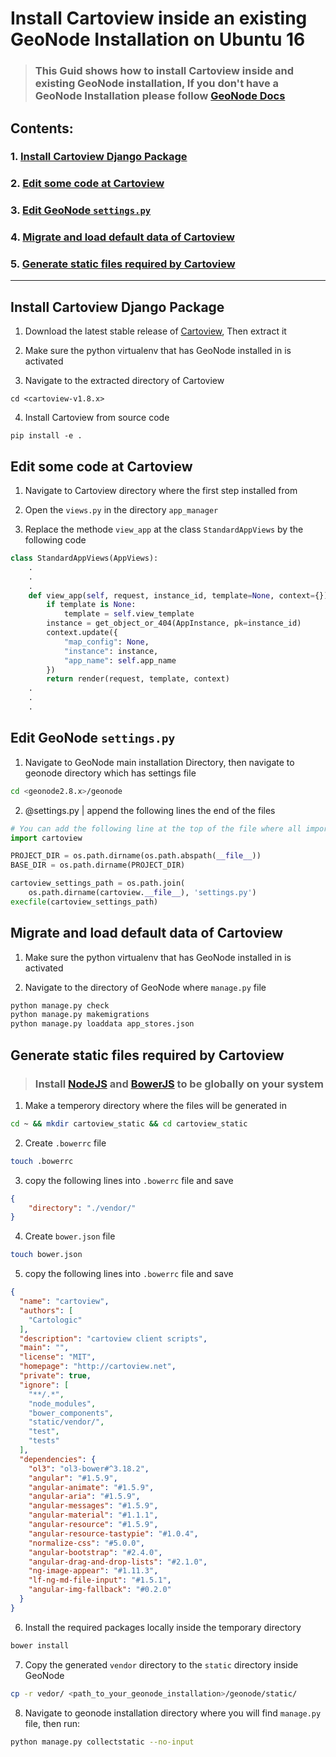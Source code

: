 # Install Cartoview inside an existing GeoNode Installation on Ubuntu 16

> ### This Guid shows how to install Cartoview inside and existing GeoNode installation, If you don't have a GeoNode Installation please follow [GeoNode Docs](http://docs.geonode.org/en/master/index.html#)

## Contents:

### 1. [Install Cartoview Django Package](#install-cartoview-django-package)
### 2. [Edit some code at Cartoview](#edit-some-code-at-cartoview)
### 3. [Edit GeoNode `settings.py`](#edit-geonode-settingspy)
### 4. [Migrate and load default data of Cartoview](#migrate-and-load-default-data-of-cartoview)
### 5. [Generate static files required by Cartoview](#generate-static-files-required-by-cartoview)

---

## Install Cartoview Django Package

1. Download the latest stable release of [Cartoview](https://github.com/cartologic/cartoview/releases), Then extract it

2. Make sure the python virtualenv that has GeoNode installed in is activated

3. Navigate to the extracted directory of Cartoview
```shell
cd <cartoview-v1.8.x>
```

4. Install Cartoview from source code
```shell
pip install -e .
```

## Edit some code at Cartoview
1. Navigate to Cartoview directory where the first step installed from

2. Open the `views.py` in the directory `app_manager`

3. Replace the methode `view_app` at the class `StandardAppViews` by the following code
```python
class StandardAppViews(AppViews):
    .
    .
    .
    def view_app(self, request, instance_id, template=None, context={}):
        if template is None:
            template = self.view_template
        instance = get_object_or_404(AppInstance, pk=instance_id)
        context.update({
            "map_config": None,
            "instance": instance,
            "app_name": self.app_name
        })
        return render(request, template, context)
    .
    .
    .
```

## Edit GeoNode `settings.py`
1. Navigate to GeoNode main installation Directory, then navigate to geonode directory which has settings file
```sh
cd <geonode2.8.x>/geonode
```

2. @settings.py | append the following lines the end of the files
```python
# You can add the following line at the top of the file where all imports
import cartoview

PROJECT_DIR = os.path.dirname(os.path.abspath(__file__))
BASE_DIR = os.path.dirname(PROJECT_DIR)

cartoview_settings_path = os.path.join(
    os.path.dirname(cartoview.__file__), 'settings.py')
execfile(cartoview_settings_path)
```

## Migrate and load default data of Cartoview
1. Make sure the python virtualenv that has GeoNode installed in is activated

2. Navigate to the directory of GeoNode where `manage.py` file
```sh
python manage.py check
python manage.py makemigrations
python manage.py loaddata app_stores.json
```

## Generate static files required by Cartoview

> ### Install [NodeJS](https://nodejs.org/en/download/package-manager/#debian-and-ubuntu-based-linux-distributions) and [BowerJS](https://bower.io/#install-bower) to be globally on your system

1. Make a temperory directory where the files will be generated in
```sh
cd ~ && mkdir cartoview_static && cd cartoview_static
```

2. Create `.bowerrc` file
```sh
touch .bowerrc
```

3. copy the following lines into `.bowerrc` file and save
```json
{
    "directory": "./vendor/"
}
```

4. Create `bower.json` file
```sh
touch bower.json
```

5. copy the following lines into `.bowerrc` file and save
```json
{
  "name": "cartoview",
  "authors": [
    "Cartologic"
  ],
  "description": "cartoview client scripts",
  "main": "",
  "license": "MIT",
  "homepage": "http://cartoview.net",
  "private": true,
  "ignore": [
    "**/.*",
    "node_modules",
    "bower_components",
    "static/vendor/",
    "test",
    "tests"
  ],
  "dependencies": {
    "ol3": "ol3-bower#^3.18.2",
    "angular": "#1.5.9",
    "angular-animate": "#1.5.9",
    "angular-aria": "#1.5.9",
    "angular-messages": "#1.5.9",
    "angular-material": "#1.1.1",
    "angular-resource": "#1.5.9",
    "angular-resource-tastypie": "#1.0.4",
    "normalize-css": "#5.0.0",
    "angular-bootstrap": "#2.4.0",
    "angular-drag-and-drop-lists": "#2.1.0",
    "ng-image-appear": "#1.11.3",
    "lf-ng-md-file-input": "#1.5.1",
    "angular-img-fallback": "#0.2.0"
  }
}
```

6. Install the required packages locally inside the temporary directory
```sh
bower install
```

7. Copy the generated `vendor` directory to the `static` directory inside GeoNode

```sh
cp -r vedor/ <path_to_your_geonode_installation>/geonode/static/
```

8. Navigate to geonode installation directory where you will find `manage.py` file, then run:
```sh
python manage.py collectstatic --no-input
```
